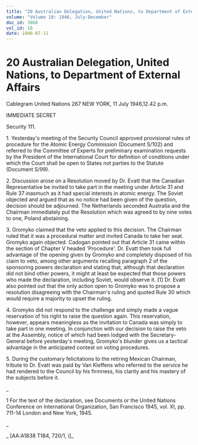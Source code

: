 ```yaml
---
title: "20 Australian Delegation, United Nations, to Department of External Affairs"
volume: "Volume 10: 1946, July-December"
doc_id: 3868
vol_id: 10
date: 1946-07-11
---
```


# 20 Australian Delegation, United Nations, to Department of External Affairs

Cablegram United Nations 267 NEW YORK, 11 July 1946,12.42 p.m.

IMMEDIATE SECRET

Security 111.

1\. Yesterday's meeting of the Security Council approved provisional rules of procedure for the Atomic Energy Commission (Document S/102) and referred to the Committee of Experts for preliminary examination requests by the President of the International Court for definition of conditions under which the Court shall be open to States not parties to the Statute (Document S/99).

2\. Discussion arose on a Resolution moved by Dr. Evatt that the Canadian Representative be invited to take part in the meeting under Article 31 and Rule 37 inasmuch as it had special interests in atomic energy. The Soviet objected and argued that as no notice had been given of the question, decision should be adjourned. The Netherlands seconded Australia and the Chairman immediately put the Resolution which was agreed to by nine votes to one, Poland abstaining.

3\. Gromyko claimed that the veto applied to this decision. The Chairman ruled that it was a procedural matter and invited Canada to take her seat. Gromyko again objected. Cadogan pointed out that Article 31 came within the section of Chapter V headed 'Procedure'. Dr. Evatt then took full advantage of the opening given by Gromyko and completely disposed of his claim to veto, among other arguments recalling paragraph 2 of the sponsoring powers declaration and stating that, although that declaration did not bind other powers, it might at least be expected that those powers who made the declaration, including Soviet, would observe it. [1] Dr. Evatt also pointed out that the only action open to Gromyko was to propose a resolution disagreeing with the Chairman's ruling and quoted Rule 30 which would require a majority to upset the ruling.

4\. Gromyko did not respond to the challenge and simply made a vague reservation of his right to raise the question again. This reservation, however, appears meaningless as the invitation to Canada was simply to take part in one meeting. In conjunction with our decision to raise the veto at the Assembly, notice of which had been lodged with the Secretary-General before yesterday's meeting, Gromyko's blunder gives us a tactical advantage in the anticipated contest on voting procedures.

5\. During the customary felicitations to the retiring Mexican Chairman, tribute to Dr. Evatt was paid by Van Kleffens who referred to the service he had rendered to the Council by his firmness, his clarity and his mastery of the subjects before it.

_

1 For the text of the declaration, see Documents or the United Nations Conference on International Organization, San Francisco 1945, vol. XI, pp. 711-14 London and New York, 1945.

_

_ [AA:A1838 T184, 720/1, i]_
